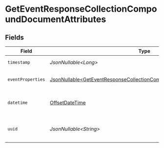 # GetEventResponseCollectionCompoundDocumentAttributes


## Fields

| Field                                                                                                                                                            | Type                                                                                                                                                             | Required                                                                                                                                                         | Description                                                                                                                                                      | Example                                                                                                                                                          |
| ---------------------------------------------------------------------------------------------------------------------------------------------------------------- | ---------------------------------------------------------------------------------------------------------------------------------------------------------------- | ---------------------------------------------------------------------------------------------------------------------------------------------------------------- | ---------------------------------------------------------------------------------------------------------------------------------------------------------------- | ---------------------------------------------------------------------------------------------------------------------------------------------------------------- |
| `timestamp`                                                                                                                                                      | *JsonNullable\<Long>*                                                                                                                                            | :heavy_minus_sign:                                                                                                                                               | Event timestamp in seconds                                                                                                                                       |                                                                                                                                                                  |
| `eventProperties`                                                                                                                                                | [JsonNullable\<GetEventResponseCollectionCompoundDocumentEventProperties>](../../models/components/GetEventResponseCollectionCompoundDocumentEventProperties.md) | :heavy_minus_sign:                                                                                                                                               | Event properties, can include identifiers and extra properties                                                                                                   |                                                                                                                                                                  |
| `datetime`                                                                                                                                                       | [OffsetDateTime](https://docs.oracle.com/javase/8/docs/api/java/time/OffsetDateTime.html)                                                                        | :heavy_minus_sign:                                                                                                                                               | Event timestamp in ISO8601 format (YYYY-MM-DDTHH:MM:SS+hh:mm)                                                                                                    | 2022-11-08T01:23:45+00:00                                                                                                                                        |
| `uuid`                                                                                                                                                           | *JsonNullable\<String>*                                                                                                                                          | :heavy_minus_sign:                                                                                                                                               | A unique identifier for the event, this can be used as a cursor in pagination                                                                                    |                                                                                                                                                                  |